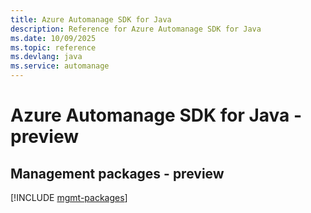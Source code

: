 ```yaml
---
title: Azure Automanage SDK for Java
description: Reference for Azure Automanage SDK for Java
ms.date: 10/09/2025
ms.topic: reference
ms.devlang: java
ms.service: automanage
---
```

# Azure Automanage SDK for Java - preview

## Management packages - preview
[!INCLUDE [mgmt-packages](automanage-mgmt-index.md)]